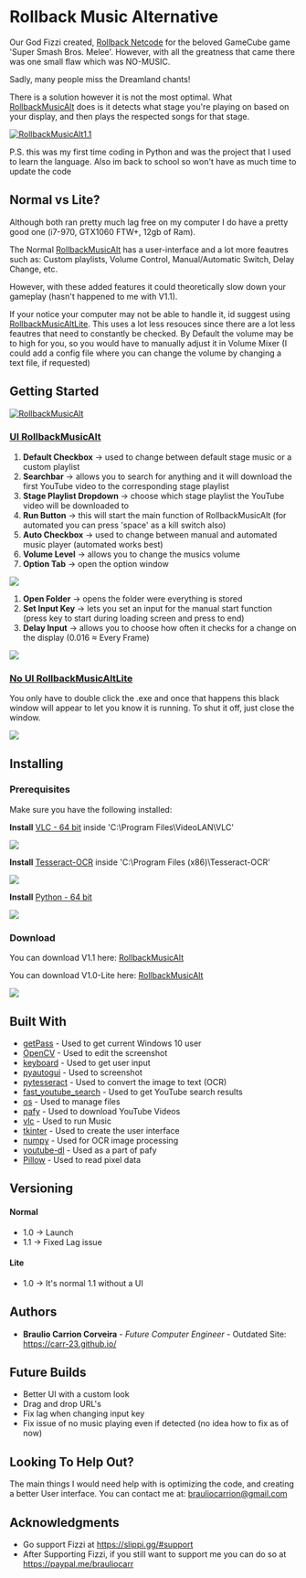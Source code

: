 # Rollback Music Alternative

Our God Fizzi created, [Rollback Netcode](https://slippi.gg/) for the beloved GameCube game 'Super Smash Bros. Melee'.
However, with all the greatness that came there was one small flaw which was NO-MUSIC.

Sadly, many people miss the Dreamland chants!

There is a solution however it is not the most optimal.
What [RollbackMusicAlt](https://github.com/Carr-23/RollbackMusicAlt/releases/tag/1.1) does is it detects what stage you're playing on based on your display, and then plays the respected songs for that stage.

[![RollbackMusicAlt1.1](http://img.youtube.com/vi/K0HC_Tky0gM/0.jpg)](http://www.youtube.com/watch?v=K0HC_Tky0gM "RollbackMusicAlt1.1")

P.S. this was my first time coding in Python and was the project that I used to learn the language. Also im back to school so won't have as much time to update the code
## Normal vs Lite?

Although both ran pretty much lag free on my computer I do have a pretty good one (i7-970, GTX1060 FTW+, 12gb of Ram).

The Normal [RollbackMusicAlt](https://github.com/Carr-23/RollbackMusicAlt/releases/tag/1.1) has a user-interface and a lot more feautres such as: Custom playlists, Volume Control, Manual/Automatic Switch, Delay Change, etc.

However, with these added features it could theoretically slow down your gameplay (hasn't happened to me with V1.1).

If your notice your computer may not be able to handle it, id suggest using [RollbackMusicAltLite](https://github.com/Carr-23/RollbackMusicAlt/releases/tag/1.0-Lite). This uses a lot less resouces since there are a lot less feautres that need to constantly be checked. By Default the volume may be to high for you, so you would have to manually adjust it in Volume Mixer (I could add a config file where you can change the volume by changing a text file, if requested)

## Getting Started

[![RollbackMusicAlt](http://img.youtube.com/vi/aaMaV1um4KE/0.jpg)](http://www.youtube.com/watch?v=aaMaV1um4KE "RollbackMusicAlt")

### [UI RollbackMusicAlt](https://github.com/Carr-23/RollbackMusicAlt/releases/tag/1.1)

1. **Default Checkbox** -> used to change between default stage music or a custom playlist
2. **Searchbar** -> allows you to search for anything and it will download the first YouTube video to the corresponding stage playlist
3. **Stage Playlist Dropdown** -> choose which stage playlist the YouTube video will be downloaded to
4. **Run Button** -> this will start the main function of RollbackMusicAlt (for automated you can press 'space' as a kill switch also)
5. **Auto Checkbox** -> used to change between manual and automated music player (automated works best)
6. **Volume Level** -> allows you to change the musics volume
7. **Option Tab** -> open the option window

![](/images/rollbackPlayer.png)

1. **Open Folder** -> opens the folder were everything is stored
2. **Set Input Key** -> lets you set an input for the manual start function (press key to start during loading screen and press to end)
3. **Delay Input** -> allows you to choose how often it checks for a change on the display (0.016 ≈ Every Frame)

![](/images/option.png)

### [No UI RollbackMusicAltLite](https://github.com/Carr-23/RollbackMusicAlt/releases/tag/1.0-Lite)

You only have to double click the .exe and once that happens this black window will appear to let you know it is running. To shut it off, just close the window.

![](/images/RollbackMusicAltLiteRunning.png)

## Installing

### Prerequisites
Make sure you have the following installed:

**Install** [VLC - 64 bit](https://www.videolan.org/vlc/download-windows.html) inside 'C:\Program Files\VideoLAN\VLC'

![](images/vlc.PNG)

**Install** [Tesseract-OCR](https://tesseract-ocr.github.io/tessdoc/4.0-with-LSTM.html#400-alpha-for-windows) inside 'C:\Program Files (x86)\Tesseract-OCR\'

![](/images/tesseract.PNG)

**Install** [Python - 64 bit](https://www.python.org/downloads/windows/)

![](/images/python.PNG)

### Download

You can download V1.1 here: [RollbackMusicAlt](https://github.com/Carr-23/RollbackMusicAlt/releases/tag/1.1)

You can download V1.0-Lite here: [RollbackMusicAlt](https://github.com/Carr-23/RollbackMusicAlt/releases/tag/1.0-Lite)

![](/images/rollback.PNG)

## Built With

* [getPass](https://docs.python.org/3/library/getpass.html)        - Used to get current Windows 10 user
* [OpenCV](https://pypi.org/project/opencv-python/)                    - Used to edit the screenshot
* [keyboard](https://pypi.org/project/keyboard/)          - Used to get user input
* [pyautogui](https://pypi.org/project/PyAutoGUI/)         - Used to screenshot
* [pytesseract](https://pypi.org/project/pytesseract/)       - Used to convert the image to text (OCR)
* [fast_youtube_search](https://pypi.org/project/fast-youtube-search/)       - Used to get YouTube search results
* [os](https://pythonprogramming.net/python-3-os-module/)       - Used to manage files
* [pafy](https://pypi.org/project/pafy/)       - Used to download YouTube Videos
* [vlc](https://pypi.org/project/python-vlc/)       - Used to run Music
* [tkinter](https://tkdocs.com/tutorial/install.html)       - Used to create the user interface
* [numpy](https://pypi.org/project/numpy/)       - Used for OCR image processing
* [youtube-dl](https://pypi.org/project/youtube_dl/) - Used as a part of pafy
* [Pillow](https://pypi.org/project/Pillow/2.2.2/) - Used to read pixel data


## Versioning

#### Normal

* 1.0 -> Launch
* 1.1 -> Fixed Lag issue

#### Lite

* 1.0 -> It's normal 1.1 without a UI

## Authors

* **Braulio Carrion Corveira** - *Future Computer Engineer* - Outdated Site: https://carr-23.github.io/

## Future Builds
- Better UI with a custom look
- Drag and drop URL's
- Fix lag when changing input key
- Fix issue of no music playing even if detected (no idea how to fix as of now)

## Looking To Help Out?

The main things I would need help with is optimizing the code, and creating a better User interface.
You can contact me at: brauliocarrion@gmail.com

## Acknowledgments

* Go support Fizzi at https://slippi.gg/#support
* After Supporting Fizzi, if you still want to support me you can do so at https://paypal.me/brauliocarr

